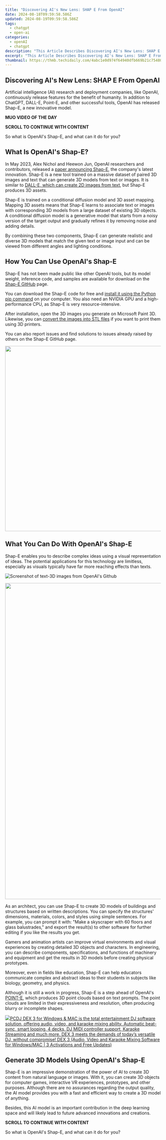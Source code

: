 ```yaml
---
title: "Discovering AI's New Lens: SHAP E From OpenAI"
date: 2024-08-18T09:59:58.586Z
updated: 2024-08-19T09:59:58.586Z
tags:
  - chatgpt
  - open-ai
categories:
  - openAI
  - chatgpt
description: "This Article Describes Discovering AI's New Lens: SHAP E From OpenAI"
excerpt: "This Article Describes Discovering AI's New Lens: SHAP E From OpenAI"
thumbnail: https://thmb.techidaily.com/4abc1e0d974f64940dfb669b21c754808ce4ab1e9a63c263741b581b4fbcec72.jpg
---
```


## Discovering AI's New Lens: SHAP E From OpenAI

 Artificial intelligence (AI) research and deployment companies, like OpenAI, continuously release features for the benefit of humanity. In addition to ChatGPT, DALL-E, Point-E, and other successful tools, OpenAI has released Shap-E, a new innovative model.

**MUO VIDEO OF THE DAY**

**SCROLL TO CONTINUE WITH CONTENT**

 So what is OpenAI's Shap-E, and what can it do for you?

## What Is OpenAI's Shap-E?

 In May 2023, Alex Nichol and Heewon Jun, OpenAI researchers and contributors, released a [paper announcing Shap-E](https://arxiv.org/abs/2305.02463), the company's latest innovation. Shap-E is a new tool trained on a massive dataset of paired 3D images and text that can generate 3D models from text or images. It is similar to [DALL-E, which can create 2D images from text](https://www.makeuseof.com/how-to-use-dall-e-2/), but Shap-E produces 3D assets.

 Shap-E is trained on a conditional diffusion model and 3D asset mapping. Mapping 3D assets means that Shap-E learns to associate text or images with corresponding 3D models from a large dataset of existing 3D objects. A conditional diffusion model is a generative model that starts from a noisy version of the target output and gradually refines it by removing noise and adding details.

 By combining these two components, Shap-E can generate realistic and diverse 3D models that match the given text or image input and can be viewed from different angles and lighting conditions.

## How You Can Use OpenAI's Shap-E

 Shap-E has not been made public like other OpenAI tools, but its model weight, inference code, and samples are available for download on the [Shap-E GitHub](https://github.com/openai/shap-e) page.

 You can download the Shap-E code for free and [install it using the Python pip command](https://www.makeuseof.com/tag/install-pip-for-python/) on your computer. You also need an NVIDIA GPU and a high-performance CPU, as Shap-E is very resource-intensive.

 After installation, open the 3D images you generate on Microsoft Paint 3D. Likewise, you can [convert the images into STL files](https://www.makeuseof.com/what-is-an-stl-file-what-is-it-used-for/) if you want to print them using 3D printers.

 You can also report issues and find solutions to issues already raised by others on the Shap-E GitHub page.

<!-- affiliate ads begin -->
<a href="https://appsumo.8odi.net/c/5597632/2082535/7443" target="_top" id="2082535"><img src="//a.impactradius-go.com/display-ad/7443-2082535" border="0" alt="" width="1200" height="600"/></a><img height="0" width="0" src="https://appsumo.8odi.net/i/5597632/2082535/7443" style="position:absolute;visibility:hidden;" border="0" />
<!-- affiliate ads end -->
## What You Can Do With OpenAI's Shap-E

 Shap-E enables you to describe complex ideas using a visual representation of ideas. The potential applications for this technology are limitless, especially as visuals typically have far more reaching effects than texts.

![Screenshot of text-3D images from OpenAI's Github](https://static1.makeuseofimages.com/wordpress/wp-content/uploads/2023/05/screenshot-of-text-3d-images-from-openai-s-github.jpg)

<!-- affiliate ads begin -->
<a href="https://ephamedtechinc.pxf.io/c/5597632/2095385/26400" target="_top" id="2095385"><img src="//a.impactradius-go.com/display-ad/26400-2095385" border="0" alt="" width="1024" height="1024"/></a><img height="0" width="0" src="https://imp.pxf.io/i/5597632/2095385/26400" style="position:absolute;visibility:hidden;" border="0" />
<!-- affiliate ads end -->
 As an architect, you can use Shap-E to create 3D models of buildings and structures based on written descriptions. You can specify the structures' dimensions, materials, colors, and styles using simple sentences. For example, you can prompt it with: "Make a skyscraper with 60 floors and glass balustrades," and export the result(s) to other software for further editing if you like the results you get.

 Gamers and animation artists can improve virtual environments and visual experiences by creating detailed 3D objects and characters. In engineering, you can describe components, specifications, and functions of machinery and equipment and get the results in 3D models before creating physical prototypes.

 Moreover, even in fields like education, Shap-E can help educators communicate complex and abstract ideas to their students in subjects like biology, geometry, and physics.

 Although it is still a work in progress, Shap-E is a step ahead of OpenAI's [POINT-E](https://openai.com/research/point-e), which produces 3D point clouds based on text prompts. The point clouds are limited in their expressiveness and resolution, often producing blurry or incomplete shapes.

<!-- affiliate ads begin -->
<a href="https://shop.pcdj.com/order/checkout.php?PRODS=4698824&QTY=1&AFFILIATE=108875&CART=1"> <img src="https://secure.avangate.com/images/merchant/47f4b6321e9fd8e8f7326a6adc1a7c1e/products/dex3pro-screenshot-homepage.png" border="0">PCDJ DEX 3 for Windows & MAC is the total entertainment DJ software solution, offering audio, video, and karaoke mixing ability. Automatic beat-sync, smart looping, 4 decks, DJ MIDI controller support, Karaoke Streaming and much more. 
DEX 3 meets the demands of today’s versatile DJ, without compromise! 
DEX 3 (Audio, Video and Karaoke Mixing Software for Windows/MAC | 3 Activations and Free Updates)</a>
<!-- affiliate ads end -->
## Generate 3D Models Using OpenAI's Shap-E

 Shap-E is an impressive demonstration of the power of AI to create 3D content from natural language or images. With it, you can create 3D objects for computer games, interactive VR experiences, prototypes, and other purposes. Although there are no assurances regarding the output quality, the AI model provides you with a fast and efficient way to create a 3D model of anything.

 Besides, this AI model is an important contribution in the deep learning space and will likely lead to future advanced innovations and creations.

**SCROLL TO CONTINUE WITH CONTENT**

 So what is OpenAI's Shap-E, and what can it do for you?


<ins class="adsbygoogle"
     style="display:block"
     data-ad-format="autorelaxed"
     data-ad-client="ca-pub-7571918770474297"
     data-ad-slot="1223367746"></ins>



<ins class="adsbygoogle"
     style="display:block"
     data-ad-client="ca-pub-7571918770474297"
     data-ad-slot="8358498916"
     data-ad-format="auto"
     data-full-width-responsive="true"></ins>


